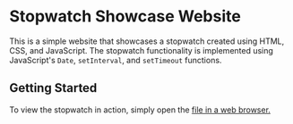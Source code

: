 # Stopwatch Showcase Website

This is a simple website that showcases a stopwatch created using HTML, CSS, and JavaScript. The stopwatch functionality is implemented using JavaScript's `Date`, `setInterval`, and `setTimeout` functions.

## Getting Started

To view the stopwatch in action, simply open the <a href="https://vikas-bareth.github.io/stopWatch/"> file in a web browser.

